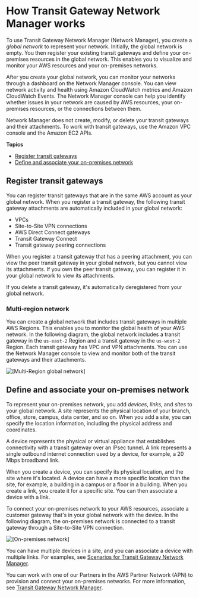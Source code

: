 # How Transit Gateway Network Manager works<a name="how-network-manager-works"></a>

To use Transit Gateway Network Manager \(Network Manager\), you create a *global network* to represent your network\. Initially, the global network is empty\. You then register your existing transit gateways and define your on\-premises resources in the global network\. This enables you to visualize and monitor your AWS resources and your on\-premises networks\.

After you create your global network, you can monitor your networks through a dashboard on the Network Manager console\. You can view network activity and health using Amazon CloudWatch metrics and Amazon CloudWatch Events\. The Network Manager console can help you identify whether issues in your network are caused by AWS resources, your on\-premises resources, or the connections between them\.

Network Manager does not create, modify, or delete your transit gateways and their attachments\. To work with transit gateways, use the Amazon VPC console and the Amazon EC2 APIs\.

**Topics**
+ [Register transit gateways](#nm-how-it-works-tgws)
+ [Define and associate your on\-premises network](#nm-how-it-works-on-premises)

## Register transit gateways<a name="nm-how-it-works-tgws"></a>

You can register transit gateways that are in the same AWS account as your global network\. When you register a transit gateway, the following transit gateway attachments are automatically included in your global network:
+ VPCs
+ Site\-to\-Site VPN connections
+ AWS Direct Connect gateways
+ Transit Gateway Connect
+ Transit gateway peering connections

When you register a transit gateway that has a peering attachment, you can view the peer transit gateway in your global network, but you cannot view its attachments\. If you own the peer transit gateway, you can register it in your global network to view its attachments\. 

If you delete a transit gateway, it's automatically deregistered from your global network\.

### Multi\-region network<a name="multi-region-tgw"></a>

You can create a global network that includes transit gateways in multiple AWS Regions\. This enables you to monitor the global health of your AWS network\. In the following diagram, the global network includes a transit gateway in the `us-east-2` Region and a transit gateway in the `us-west-2` Region\. Each transit gateway has VPC and VPN attachments\. You can use the Network Manager console to view and monitor both of the transit gateways and their attachments\.

![\[Multi-Region global network\]](http://docs.aws.amazon.com/vpc/latest/tgw/images/nm-multi-region-tgw.png)

## Define and associate your on\-premises network<a name="nm-how-it-works-on-premises"></a>

To represent your on\-premises network, you add *devices*, *links*, and *sites* to your global network\. A site represents the physical location of your branch, office, store, campus, data center, and so on\. When you add a site, you can specify the location information, including the physical address and coordinates\.

A device represents the physical or virtual appliance that establishes connectivity with a transit gateway over an IPsec tunnel\. A link represents a single outbound internet connection used by a device, for example, a 20 Mbps broadband link\.

When you create a device, you can specify its physical location, and the site where it's located\. A device can have a more specific location than the site, for example, a building in a campus or a floor in a building\. When you create a link, you create it for a specific site\. You can then associate a device with a link\. 

To connect your on\-premises network to your AWS resources, associate a customer gateway that's in your global network with the device\. In the following diagram, the on\-premises network is connected to a transit gateway through a Site\-to\-Site VPN connection\.

![\[On-premises network\]](http://docs.aws.amazon.com/vpc/latest/tgw/images/nm-single-device-single-vpn.png)

You can have multiple devices in a site, and you can associate a device with multiple links\. For examples, see [Scenarios for Transit Gateway Network Manager](network-manager-scenarios.md)\.

You can work with one of our Partners in the AWS Partner Network \(APN\) to provision and connect your on\-premises networks\. For more information, see [Transit Gateway Network Manager](https://aws.amazon.com/transit-gateway/network-manager)\.